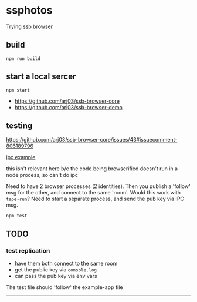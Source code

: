 # ssphotos
Trying [ssb browser](https://github.com/arj03/ssb-browser-core)

## build
```
npm run build
```

## start a local sercer
```
npm start
```

* https://github.com/arj03/ssb-browser-core
* https://github.com/arj03/ssb-browser-demo


## testing
https://github.com/arj03/ssb-browser-core/issues/43#issuecomment-806189796

[ipc example](https://gist.github.com/ndelangen/3b2b981a4795e51ef4f8cf583764eb8a)

this isn't relevant here b/c the code being browserified doesn't run in a node process, so can't do ipc

Need to have 2 browser processes (2 identities). Then you publish a 'follow' msg for the other, and connect to the same 'room'. Would this work with `tape-run`? Need to start a separate process, and send the pub key via IPC msg.

```
npm test
```

## TODO
### test replication
* have them both connect to the same room
* get the public key via `console.log`
* can pass the pub key via env vars

The test file should 'follow' the example-app file

-------------------------------------------


